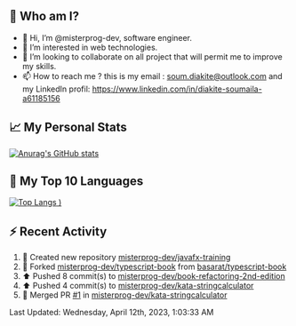 ## **🔎 Who am I?**
- 👋 Hi, I’m @misterprog-dev, software engineer.
- 👀 I’m interested in web technologies.
- 💞️ I’m looking to collaborate on all project that will permit me to improve my skills.
- 📫 How to reach me ? this is my email : soum.diakite@outlook.com and my LinkedIn profil: https://www.linkedin.com/in/diakite-soumaila-a61185156


## **📈 My Personal Stats**
[![Anurag's GitHub stats](https://github-readme-stats.vercel.app/api?username=misterprog-dev&count_private=true&show_icons=true)](https://github.com/anuraghazra/github-readme-stats)

## **📣 My Top 10 Languages**
[![Top Langs](https://github-readme-stats.vercel.app/api/top-langs/?username=misterprog-dev&langs_count=10&layout=compact&hide=html,css&hide_title=true&&&show_icons=true)
)](https://github.com/anuraghazra/github-readme-stats)

## **⚡ Recent Activity**
<!--RECENT_ACTIVITY:start-->
1. 📔 Created new repository [misterprog-dev/javafx-training](https://github.com/misterprog-dev/javafx-training)<br>
2. 🔱 Forked [misterprog-dev/typescript-book](https://github.com/misterprog-dev/typescript-book) from [basarat/typescript-book](https://github.com/basarat/typescript-book)<br>
3. ⬆️ Pushed 8 commit(s) to [misterprog-dev/book-refactoring-2nd-edition](https://github.com/misterprog-dev/book-refactoring-2nd-edition)<br>
4. ⬆️ Pushed 4 commit(s) to [misterprog-dev/kata-stringcalculator](https://github.com/misterprog-dev/kata-stringcalculator)<br>
5. 🎉 Merged PR [#1](https://github.com/misterprog-dev/kata-stringcalculator/pull/1) in [misterprog-dev/kata-stringcalculator](https://github.com/misterprog-dev/kata-stringcalculator)<br>
<!--RECENT_ACTIVITY:end-->
<!--RECENT_ACTIVITY:last_update-->
Last Updated: Wednesday, April 12th, 2023, 1:03:33 AM
<!--RECENT_ACTIVITY:last_update_end-->

<!---
misterprog-dev/misterprog-dev is a ✨ special ✨ repository because its `README.md` (this file) appears on your GitHub profile.
You can click the Preview link to take a look at your changes.
--->


